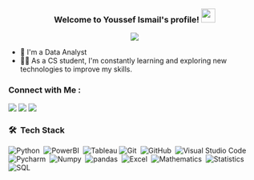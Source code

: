 


<h3 align="center">
  Welcome to Youssef Ismail's profile!
  <img src="https://media.giphy.com/media/hvRJCLFzcasrR4ia7z/giphy.gif" width="28">
</h3>

<!-- Typing SVG by DenverCoder1 - https://github.com/DenverCoder1/readme-typing-svg -->
<p align="center">
  <a href="https://github.com/DenverCoder1/readme-typing-svg"><img src="https://readme-typing-svg.herokuapp.com/?lines=Data%20Analyst;Work%20hard%20in%20silence%20let%20your%20success%20make%20noise&font=Fira%20Code&center=true&width=820&height=75&color=24349e&vleft=True&size=27"></a>
</p> 

- 🏢 I'm a Data Analyst
- 👨‍💻 As a CS student, I'm constantly learning and exploring new technologies to improve my skills.

### Connect with Me :

<a href="https://whatsapp.com/dl/" target="_blank"><img src="https://img.shields.io/badge/-Youssef Ismail-0077B5?style=for-the-badge&logo=WhatsApp&logoColor=white"/></a>
<a href="https://www.linkedin.com/in/youssef-ismail-82b20924b" target="_blank"><img src="https://img.shields.io/badge/Youssef Ismail-0077B5?style=for-the-badge&logo=Linkedin&logoColor=white"/></a>
<a href="https://t.me/Youssefismail77" target="_blank"><img src="https://img.shields.io/badge/-Youssef Ismail-0077B5?style=for-the-badge&logo=Telegram&logoColor=white"/></a>

### 🛠 &nbsp;Tech Stack

![Python](https://img.shields.io/badge/-Python-05122A?style=flat&logo=Python)&nbsp;
![PowerBI](https://img.shields.io/badge/-PowerBI-05122A?style=flat&logo=PowerBI&logoColor=1572B6)&nbsp;
![Tableau](https://img.shields.io/badge/-Tableau-05122A?style=flat&logo=Tableau)
![Git](https://img.shields.io/badge/-Git-05122A?style=flat&logo=git)&nbsp;
![GitHub](https://img.shields.io/badge/-GitHub-05122A?style=flat&logo=github)&nbsp;
![Visual Studio Code](https://img.shields.io/badge/-Visual%20Studio%20Code-05122A?style=flat&logo=visual-studio-code&logoColor=007ACC)&nbsp;
![Pycharm](https://img.shields.io/badge/-Pycharm-05122A?style=flat&logo=Pycharm)&nbsp;
![Numpy](https://img.shields.io/badge/-Numpy-05122A?style=flat&logo=Numpy)&nbsp;
![pandas](https://img.shields.io/badge/-pandas-05122A?style=flat&logo=pandas)&nbsp;
![Excel](https://img.shields.io/badge/-Excel-05122A?style=flat&logo=Excel)&nbsp;
![Mathematics](https://img.shields.io/badge/-Mathematics-05122A?style=flat&logo=Mathematics&logoColor=339933)&nbsp;
![Statistics](https://img.shields.io/badge/-Statistics-05122A?style=flat&logo=Statistics)&nbsp;
![SQL](https://img.shields.io/badge/-SQL-05122A?style=flat&logo=SQL)&nbsp;











